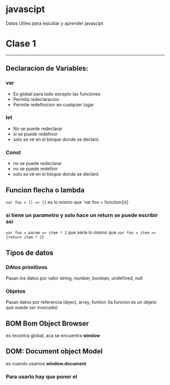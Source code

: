 # javascipt
Datos Utiles para estudiar y aprender javascipt
# Clase 1
---
## Declaracion de Variables:
### var
- Es global para todo excepto las funciones
- Permita redeclaracion
- Permite redefinicion en cualquier lugar

### let
- No se puede redeclarar
- si se puede redefinor
- solo se vé en el bloque donde se declaró

### Const
- no se puede redeclarar
- no se puede redefinir
- solo se vé en el bloque donde se declaró

## Funcion flecha o lambda
`var foo = () => {}` es lo mismo que `var foo = function(){}

### si tiene un parametro y solo hace un return se puede escribir asi
`var foo = param => item * 2` que sería lo mismo que
`var foo = item => {return item * 2}`


## Tipos de datos

### DAtos primitivos
Pasan los datos por valor
string, number, boolean, undefined, null

### Objetos
Pasan datos por referencia
object, array, funtion (la funcion es un objeto que ouede ser invocado)


## BOM Bom Object Browser
es recontra global, aca se encuentra **window**

## DOM: Document object Model
es cuando usamos **window.document**
### Para usarlo hay que poner el <script> abajo antes de cerrar el body

# Clase 2
---
## Callback
- es una funcion, la diferencia es el lugar donde se lo llama
- toda funcion puede ser un callback

## API EventTarget
- addEventListener

**Los eventos se basan en la interfez event**

- **TARGET** nos indica quien disparó el elemento

## Fases de Propagacion
### Bubling
- Fase por defecto
- Ejecuta el handler del elemento target y el de sus padres hasta llegar al **raiz**

### Capturing
- Hay que poner `true`en el tercer parametro del addEventListener() para activarlo
- Es lo inverso a Bubling

### Cancelar la propagacion

# Clase 3
---
## Eventos del formulario
### submit puede trabajar con click o con teclado

### El metodo `HTMLInputElement`.`checkValidity()` devuelve bool, verifica que el campo cumpla con las validaciones de atributos de html

### NO SE RECOMIENDA USAR SOLO  `required`

## Para obtener el valor de un input se usa
- value
**Ej.** 
>`input = documentGetelem....()`
`var valor = input.value`

## Metodos comunes:
- `input`.`setCustomValidity(mensaje)` muestra mensaje de error en formato html
- `String`.`charCodeAt()` devuelvee el unicode del caracter en cuestion
- `trim()` REcorta espacios al principio y al final
- `includes()` Se usa en arrays y string, valida lo que hay entre parentesis, tambien se usa para validar espacios entre cadenas
- `encodeURIcomponent()` cambia caracteres peligrosos para que no metan codigo malicioso. 
>Evitan los ataques XSS
La funcion se escribe sola, (no sale de ninguna parte)
EJ:encodeURIcomponent(texto)


## Expresiones Regulares:
### Definicion: secuencia de caracteres que conforman una palabra de busqueda dentro de un string

### Ventajas:
- evita tener que usar muchas funciones
- sin universales en los lenguajes de programacion

### Desventajas:
- Se puede volver dificil de leer y entender

### La expresion regular se define dentro de //
- `let regexp = /algo/`

### Caracters especiales
- `\w` cualquiel caracter alfanumerico
- `\W` negacion de \w
- `\d` solo digitos
- `\D` negacion de \d
- `\s` espacios, saltos de linea, etc.
- `\S` negacion de \s

### Caracteres de cantidad
- `{n,m}` n-->min, m --> max
- `l{2}` que la l esté dos veces
- `abc{2}` que la c se repita dos veces
- `(abc){2}` que abc se repita dos veces
- `*` entre 0 o muchas
- `+` entre 1 o muchas

### Caracteres de posicion
- `^` busca que caracter especial se encuentre al comienzo de un string, pero no de una palabra
- `$` igual pero al final
- `\b` busca tanto al comienzo como al final

# Clase 4

## Sincrono y Asincrono
Asincrono: La ejecucion no afecta a las funciones sincronicas, de hecho estas se ejecutan antes que las asincronicas
- Javascript utiliza el modelo asincrono y no bloqueante (ver apunte)

## HTTP
Protocolo por el cual transferimos datos en la web
### Componentes
HEADER
-Atributos
>content-length: determina el tamaño del recurso en bytes
content-type: determina el tipo de recurso (jpg, html, etc)

## Callstack
- tiene las instrucciones que deben ejecutarse
- es lifo

## Callback
- pieza fundamental en la asincronia
- es una funcion que se pasa como argumento de otra funcion
- NO son los primeros en salir de la pila de eventos

## Ajax
XMLHttpRequest API
- Proporciona una forma facil de obtener informacion de una URL sin recargar la pagina
- Admite mas formatos que el XML

### Eventos y/o Metodos
- ReadyStateChange **Tambien puede ser evento**
> se dispara cada vez que la propiedad readystate cambia
- abort()
>aborta la solicitud en cualquier momento, pero recarga la pag o algo asi
- send
>Nos permite enviar el pedido una vez que lo hayamos configurado
La solicitud se tiene que hacer en un **POST**
### Propiedades
Se completa cuando el pedido fue despachado y se haya descargado la info necesaria
- load Se ejecuta cuando el **readystate** está en 4 (sin saber si el status es 200 o 404, etc)

# Clase 5

# Single Page Application
- es un sitio web que cabe en una sola pagina (similar a una desktop app)
- cuando se reemplaza parte del contenido se crea un historial de navegacion (puede ser ventaja o desven)
## Desventajas
- no se puede compartir el link
- si no guardo historial y retrocedo, me voy a otro dominio

## location.hash
- Si agrego esto `window.history.pushState(null,"",e.target.href);` lo que hace es agregar en la url lo que está en el tercer parametro, pero con un # adelante


## History API
- Permite manipular el historial del cliente de cada pestaña o frame
- Es global osea que `window.history`
### Metodos/Propiedades/Eventos:
- `lock` `forward` `go` `pushState` `popstate`
- `popstate` se dispara cada vez que el usuario intenta retroceder o avanzar en su historial

## REST API
- permiten que
los sistemas solicitantes accedan y manipulen las representaciones textuales de los recursos web mediante el uso de un conjunto uniforme y predefinido de operaciones sin estado

### Conceptor generales para una API
1. Uso correcto de las URLs
● URI de base
● URI de cada recurso
> - DEben ser unicas
 - no puede representar acciones ni formatos

● Parametros de filtrado
>Se utilizan parametro en formato http, ejemplo:
www.misitio.com/usuarios?fecha_registro=2018-01-01&orderAsc=edad

2. Uso correcto de HTTP
● Métodos
● Códigos de estado
● Formato
>Se indicarn los formatos en que se van a devolver los recursos(se pueden poner varios y ordernarlos por prioridad)
Si no puede devolver ninguno devuelve codigo **406**

## CORS
Cross Origin Resource Sharing (compartir fuentes de origenes cruzados)
- Permite que un servidor pida recursos a otro de diferente dominio
- por seguridad los browser restingen solicitudes cruzadas solicitadas desde un script **salvo que se use CORS**

## JSONP
- tecnica para evitar el cross origin error ya que permite la comunicacion para hacer pedidos asincronos a dominios diferentes
- la idea es suplir la limitacion de ajax entre dominios distintos
> esta restriccion no aplica a script dentro de html, el problema es que html no puede interpretar lo que le devolveria ese script
- Con jsonp el objeto json se devuelve en un callback que despues manipulamos a gusto (--?

# Clase 6
- El uso principal de xhr es con **texto - html - xml**
- Pero se puede usar el XMLHttpRequest para el envio de datos que no sean los nombrados anteriormente
- **Unmetodo viejo era**para eso se utiliza el metodo `xhr.overrideMimeType("text/plain; charset=x-user-defined")`

## Blob API
- La interfaz **URL** tiene el metodo **createObjectURL** permite que sea legible un objeto que se le pase por parametro para usarlo en el DOM donde se llamo al metodo
- `URL.createObjectURL(obj)`


### ResponseType
- **hoy en dia** se usa esta propiedad para cmabiar el tipo de respuesta que viene en el response

- **Ejemplo:** ver pagina 2 de teoria

## Evento progress
- se ejecuta cuando readyState está = 3
- variables
> - loaded, total, lengthComputable
- se usa con el tag <progress> en html
> - tiene los atributos: value y max

- EL metodo **POST** permite cargar mas archivos y mas pesados.

## API DRAG AND DROP

- Eventos
> - dragenter
 - dragleave
 - dragover
> - drop

- cuando se usa drop
>

## API FORM DATA
- puede tomar datos de un form 
> let data = new FormData(form)
- tambien los puede tomar de inputs(--? sueltos, pero de forma manual
- tambien puede serializar recursos

# Clase 7
## Promise
- Representacion de un valor eventual pero que no sabemos (--?
- la ventaja es que ya te da un valor (--?
- tiene una funcion que se llama resolver, y esta adentro tiene otras dos funciones
> - resolved
> - rejected
- tiene tres estados
> - pending
> - resolved
> - rejected

### Para probarlo en el codigo escribir
`let pro = new Promise(()=>{})`
- con eso deberia poder empezar

## Fetch
- es como xhr pero mas potente
- mezcla xhr + promise + response + request + body + header

# Clase 8
## Objetos
### Formas de crear un objeto
- literales
>`let a = {}`
- Constructor
- Create
>`let proto = {cosa1: "cosa" , cosa2: function(){//algo}}`
>`let b = Object.create(proto);`

### los objetos tienen 4 propiedades basicas
- value
- writable (bool, false por defecto --> si admite escritura)
- enumerable (bool, false por defecto --> admite iterabilidad)
- configurable (bool, false por defecto --> admite borrado)

Estas propiedades vienen `false` por defecto

## Funciones
### son objetos
- son variadicas
>No dependen de la cant de argumentos o parametros
- tienen Ambito
- Tienen Contexto

### Ambito
- Alcance de la funcion (similar al de otros lenguajes JAVA, C#), pero agrega los **CLOSURE**
>
#### Ambito Lexico
permite acceder al ambito de una funcion exterior con una funcion interior

#### Closure
Es un objeto que tiene una funcion y el entorno donde se creó

### Contexto
- Por defecto las funciones son contenidas en WINDOW
- El contexto NO es ESTATICO
- Se utiliza el objeto `this` el cual siempre debe ser un objeto, por defecto es **window**

#### Hay varias formas de llamar una funcion
Forma | Descripcion 
---|---
normal | no se que poner
bind call apply | Dentro del prototipo de la funcion |
new | es un operador



